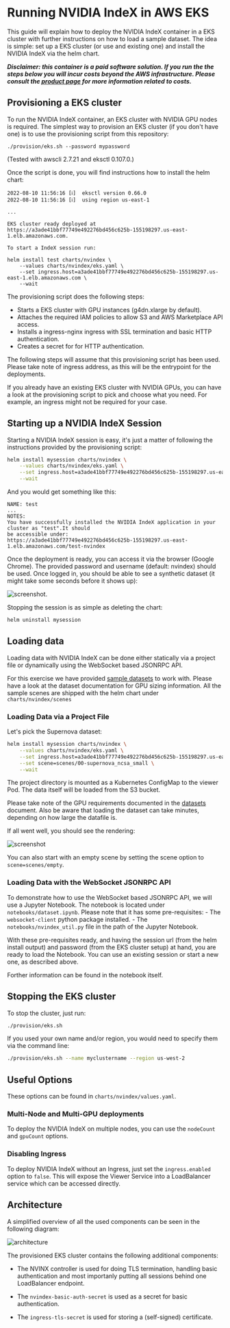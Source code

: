 # Running NVIDIA IndeX in AWS EKS

This guide will explain how to deploy the NVIDIA IndeX container in a EKS cluster with further
instructions on how to load a sample dataset. The idea is simple: set up a EKS cluster (or use
and existing one) and install the NVIDIA IndeX via the helm chart.

***Disclaimer: this container is a paid software solution. If you run the the steps below you will incur costs
beyond the AWS infrastructure. Please consult the [product page](http://aws.amazon.com/marketplace/pp/prodview-jungamkavzpw2)
for more information related to costs.***

## Provisioning a EKS cluster

To run the NVIDIA IndeX container, an EKS cluster with NVIDIA GPU nodes is required. The simplest way to
provision an EKS cluster (if you don't have one) is to use the provisioning script from this repository:

```
./provision/eks.sh --password mypassword
```

(Tested with awscli 2.7.21 and eksctl 0.107.0.)

Once the script is done, you will find instructions how to install the helm chart:
```
2022-08-10 11:56:16 [ℹ]  eksctl version 0.66.0
2022-08-10 11:56:16 [ℹ]  using region us-east-1

...

EKS cluster ready deployed at https://a3ade41bbf77749e492276bd456c625b-155198297.us-east-1.elb.amazonaws.com.

To start a IndeX session run:

helm install test charts/nvindex \
    --values charts/nvindex/eks.yaml \
    --set ingress.host=a3ade41bbf77749e492276bd456c625b-155198297.us-east-1.elb.amazonaws.com \
    --wait
```

The provisioning script does the following steps:
- Starts a EKS cluster with GPU instances (g4dn.xlarge by default).
- Attaches the required IAM policies to allow S3 and AWS Marketplace API access.
- Installs a ingress-nginx ingress with SSL termination and basic HTTP authentication.
- Creates a secret for for HTTP authentication.

The following steps will assume that this provisioning script has been used. Please take note of
ingress address, as this will be the entrypoint for the deployments.

If you already have an existing EKS cluster with NVIDIA GPUs, you can have a look at the provisioning
script to pick and choose what you need. For example, an ingress might not be required for your case.


## Starting up a NVIDIA IndeX Session

Starting a NVIDIA IndeX session is easy, it's just a matter of following the instructions
provided by the provisioning script:
```sh
helm install mysession charts/nvindex \
    --values charts/nvindex/eks.yaml \
    --set ingress.host=a3ade41bbf77749e492276bd456c625b-155198297.us-east-1.elb.amazonaws.com \
    --wait
```

And you would get something like this:
```
NAME: test
...
NOTES:
You have successfully installed the NVIDIA IndeX application in your cluster as "test".It should
be accessible under:
https://a3ade41bbf77749e492276bd456c625b-155198297.us-east-1.elb.amazonaws.com/test-nvindex
```

Once the deployment is ready, you can access it via the browser (Google Chrome). The provided password
and username (default: nvindex) should be used. Once logged in, you should be able to see a synthetic dataset
(it might take some seconds before it shows up):

![screenshot](images/synthetic_data.png).

Stopping the session is as simple as deleting the chart:
```sh
helm uninstall mysession
```

## Loading data

Loading data with NVIDIA IndeX can be done either statically via a project file or dynamically using
the WebSocket based JSONRPC API.

For this exercise we have provided [sample datasets](datasets.md) to work with. Please have a look at
the dataset documentation for GPU sizing information. All the sample scenes
are shipped with the helm chart under `charts/nvindex/scenes`

### Loading Data via a Project File

Let's pick the Supernova dataset:

```sh
helm install mysession charts/nvindex \
    --values charts/nvindex/eks.yaml \
    --set ingress.host=a3ade41bbf77749e492276bd456c625b-155198297.us-east-1.elb.amazonaws.com \
    --set scene=scenes/00-supernova_ncsa_small \
    --wait
```

The project directory is mounted as a Kubernetes ConfigMap to the viewer Pod. The data itself will
be loaded from the S3 bucket.

Please take note of the GPU requirements documented in the [datasets](datasets.md) document. Also
be aware that loading the dataset can take minutes, depending on how large the datafile is.

If all went well, you should see the rendering:

![screenshot](images/supernova.png)

You can also start with an empty scene by setting the scene option to `scene=scenes/empty`.

### Loading Data with the WebSocket JSONRPC API

To demonstrate how to use the WebSocket based JSONRPC API, we will use a Jupyter Notebook. The notebook
is located under `notebooks/dataset.ipynb`. Please note that it has some pre-requisites:
    - The `websocket-client` python package installed.
    - The `notebooks/nvindex_util.py` file in the path of the Jupyter Notebook.

With these pre-requisites ready, and having the session url (from the helm install output) and password
(from the EKS cluster setup) at hand, you are ready to load the Notebook. You can use an existing session
or start a new one, as described above.

Forther information can be found in the notebook itself.

## Stopping the EKS cluster

To stop the cluster, just run:
```sh
./provision/eks.sh
```

If you used your own name and/or region, you would need to specify them via the command line:
```sh
./provision/eks.sh --name myclustername --region us-west-2
```

## Useful Options

These options can be found in `charts/nvindex/values.yaml`.

### Multi-Node and Multi-GPU deployments

To deploy the NVIDIA IndeX on multiple nodes, you can use the `nodeCount` and `gpuCount` options.

### Disabling Ingress

To deploy NVIDIA IndeX without an Ingress, just set the `ingress.enabled` option to `false`. This
will expose the Viewer Service into a LoadBalancer service which can be accessed directly.


## Architecture

A simplified overview of all the used components can be seen in the following diagram:

![architecture](images/eks_diagram.svg)



The provisioned EKS cluster contains the following additional components:

- The NVINX controller is used for doing TLS termination, handling basic authentication and most
importanly putting all sessions behind one LoadBalancer endpoint.

- The `nvindex-basic-auth-secret` is used as a secret for basic authentication.

- The `ingress-tls-secret` is used for storing a (self-signed) certificate.

